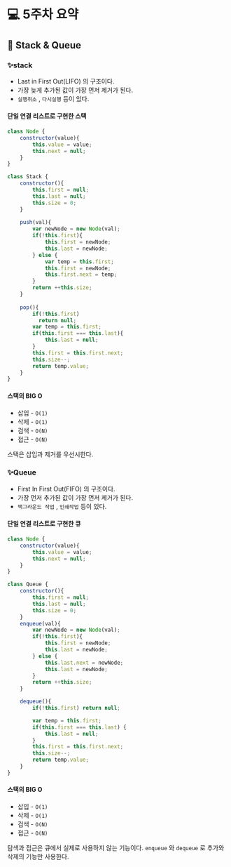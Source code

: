 # 💻 5주차 요약

## 🌼 Stack & Queue

### ✨stack
- Last in First Out(LIFO) 의 구조이다.
- 가장 늦게 추가된 값이 가장 먼저 제거가 된다.
- `실행취소` , `다시실행` 등이 있다.


#### 단일 연결 리스트로 구현한 스택
```javascript
class Node {
    constructor(value){
        this.value = value;
        this.next = null;
    }
}

class Stack {
    constructor(){
        this.first = null;
        this.last = null;
        this.size = 0;
    }
  
    push(val){
        var newNode = new Node(val);
        if(!this.first){
            this.first = newNode;
            this.last = newNode;
        } else {
            var temp = this.first;
            this.first = newNode;
            this.first.next = temp;
        }
        return ++this.size;
    }
  
    pop(){
        if(!this.first) 
          return null;
        var temp = this.first;
        if(this.first === this.last){
            this.last = null;
        }
        this.first = this.first.next;
        this.size--;
        return temp.value;
    }
}
```
#### 스택의 BIG O
- 삽입 - `O(1)`
- 삭제 - `O(1)`
- 검색 - `O(N)`
- 접근 - `O(N)`

스택은 삽입과 제거를 우선시한다.

### ✨Queue
- First In First Out(FIFO) 의 구조이다.
- 가장 먼저 추가된 값이 가장 먼저 제거가 된다.
- `백그라운드 작업` , `인쇄작업` 등이 있다.

#### 단일 연결 리스트로 구현한 큐
```javascript
class Node {
    constructor(value){
        this.value = value;
        this.next = null;
    }
}

class Queue {
    constructor(){
        this.first = null;
        this.last = null;
        this.size = 0;
    }
    enqueue(val){
        var newNode = new Node(val);
        if(!this.first){
            this.first = newNode;
            this.last = newNode;
        } else {
            this.last.next = newNode;
            this.last = newNode;
        }
        return ++this.size;
    }

    dequeue(){
        if(!this.first) return null;

        var temp = this.first;
        if(this.first === this.last) {
            this.last = null;
        }
        this.first = this.first.next;
        this.size--;
        return temp.value;
    }
}
```
#### 스택의 BIG O
- 삽입 - `O(1)`
- 삭제 - `O(1)`
- 검색 - `O(N)`
- 접근 - `O(N)`

탐색과 접근은 큐에서 실제로 사용하지 않는 기능이다.
`enqueue` 와 `dequeue` 로 추가와 삭제의 기능만 사용한다.

